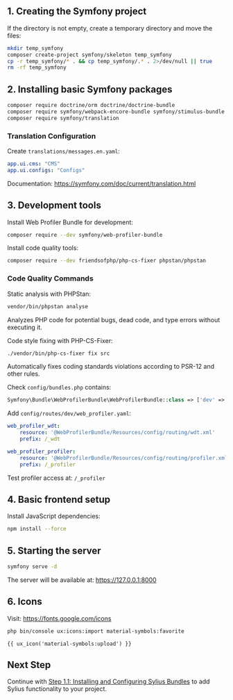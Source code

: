 ## 1. Creating the Symfony project

If the directory is not empty, create a temporary directory and move the files:

```bash
mkdir temp_symfony
composer create-project symfony/skeleton temp_symfony
cp -r temp_symfony/* . && cp temp_symfony/.* . 2>/dev/null || true
rm -rf temp_symfony
```

## 2. Installing basic Symfony packages

```bash
composer require doctrine/orm doctrine/doctrine-bundle
composer require symfony/webpack-encore-bundle symfony/stimulus-bundle
composer require symfony/translation
```

### Translation Configuration

Create `translations/messages.en.yaml`:
```yaml
app.ui.cms: "CMS"
app.ui.configs: "Configs"
```

Documentation: https://symfony.com/doc/current/translation.html

## 3. Development tools

Install Web Profiler Bundle for development:
```bash
composer require --dev symfony/web-profiler-bundle
```

Install code quality tools:
```bash
composer require --dev friendsofphp/php-cs-fixer phpstan/phpstan
```

### Code Quality Commands

Static analysis with PHPStan:
```bash
vendor/bin/phpstan analyse
```
Analyzes PHP code for potential bugs, dead code, and type errors without executing it.

Code style fixing with PHP-CS-Fixer:
```bash
./vendor/bin/php-cs-fixer fix src
```
Automatically fixes coding standards violations according to PSR-12 and other rules.

Check `config/bundles.php` contains:
```php
Symfony\Bundle\WebProfilerBundle\WebProfilerBundle::class => ['dev' => true, 'test' => true],
```

Add `config/routes/dev/web_profiler.yaml`:
```yaml
web_profiler_wdt:
    resource: '@WebProfilerBundle/Resources/config/routing/wdt.xml'
    prefix: /_wdt

web_profiler_profiler:
    resource: '@WebProfilerBundle/Resources/config/routing/profiler.xml'
    prefix: /_profiler
```

Test profiler access at: `/_profiler`

## 4. Basic frontend setup

Install JavaScript dependencies:
```bash
npm install --force
```

## 5. Starting the server

```bash
symfony serve -d
```

The server will be available at: https://127.0.0.1:8000

## 6. Icons

Visit: https://fonts.google.com/icons

```bash
php bin/console ux:icons:import material-symbols:favorite
```
```twig
{{ ux_icon('material-symbols:upload') }}
```

## Next Step

Continue with [Step 1.1: Installing and Configuring Sylius Bundles](step_1.1.md) to add Sylius functionality to your project.


